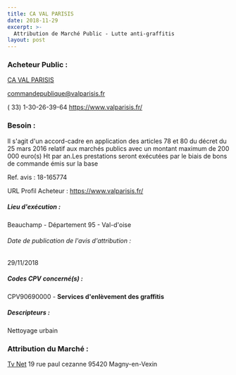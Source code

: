 ```yaml
---
title: CA VAL PARISIS
date: 2018-11-29
excerpt: >-
  Attribution de Marché Public - Lutte anti-graffitis
layout: post
---
```


### Acheteur Public : 
<a href="/acheteur-32/siren-200058485"> CA VAL PARISIS</a><br/>



commandepublique@valparisis.fr

( 33) 1-30-26-39-64
https://www.valparisis.fr/
### Besoin :

Il s'agit d'un accord-cadre en application des articles 78 et 80 du décret du 25 mars 2016 relatif aux marchés publics avec un montant maximum de 200 000 euro(s) Ht par an.Les prestations seront exécutées par le biais de bons de commande émis sur la base

Ref. avis : 18-165774

URL Profil Acheteur : https://www.valparisis.fr/

##### Lieu d'exécution :

Beauchamp - Département 95 - Val-d'oise

###### Date de publication de l'avis d'attribution : 
29/11/2018

##### Codes CPV concerné(s) :
CPV90690000 - **Services d'enlèvement des graffitis** <br/>

##### Descripteurs :
Nettoyage urbain <br/>

### Attribution du Marché :
<a href="/entreprise-265/siren-505132225"> Tv Net</a>    19 rue paul cezanne 95420 Magny-en-Vexin <br/>
